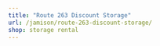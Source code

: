 ```yaml
---
title: "Route 263 Discount Storage"
url: /jamison/route-263-discount-storage/
shop: storage rental
---
```

